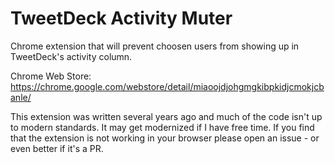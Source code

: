 # TweetDeck Activity Muter
Chrome extension that will prevent choosen users from showing up in TweetDeck's activity column.

Chrome Web Store: https://chrome.google.com/webstore/detail/miaoojdjohgmgkibpkidjcmokjcbanle/

This extension was written several years ago and much of the code isn't up to modern standards. It may get modernized if I have free time. If you find that the extension is not working in your browser please open an issue - or even better if it's a PR.